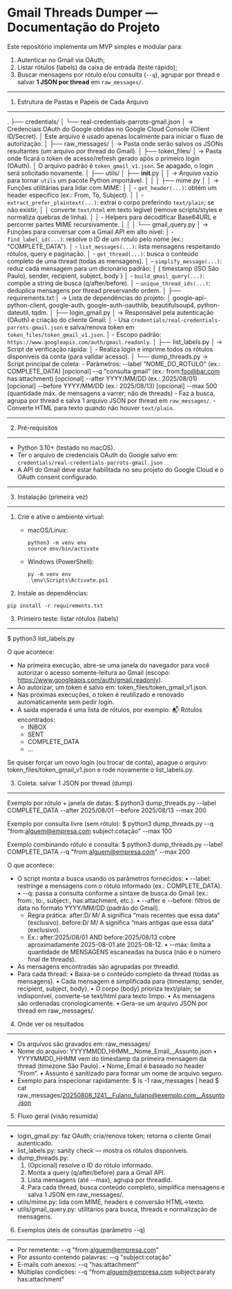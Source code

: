 Gmail Threads Dumper — Documentação do Projeto
==============================================

Este repositório implementa um MVP simples e modular para:
1) Autenticar no Gmail via OAuth;
2) Listar rótulos (labels) da caixa de entrada (teste rápido);
3) Buscar mensagens por rótulo e/ou consulta (`--q`), agrupar por thread e salvar **1 JSON por thread** em `raw_messages/`.

-------------------------------------------------------------------------------
1) Estrutura de Pastas e Papéis de Cada Arquivo
-------------------------------------------------------------------------------

.
├── credentials/
│   └── real-credentials-parrots-gmail.json
│      → Credenciais OAuth do Google obtidas no Google Cloud Console (Client ID/Secret).
│        Este arquivo é usado apenas localmente para iniciar o fluxo de autorização.
│
├── raw_messages/
│   → Pasta onde serão salvos os JSONs resultantes (um arquivo por thread do Gmail).
│
├── token_files/
│   → Pasta onde ficará o token de acesso/refresh gerado após o primeiro login (OAuth).
│     O arquivo padrão é `token_gmail_v1.json`. Se apagado, o login será solicitado novamente.
│
├── utils/
│   ├── __init__.py
│   │  → Arquivo vazio para tornar `utils` um pacote Python importável.
│   │
│   ├── mime.py
│   │  → Funções utilitárias para lidar com MIME:
│   │     - `get_header(...)`: obtém um header específico (ex.: From, To, Subject).
│   │     - `extract_prefer_plaintext(...)`: extrai o corpo preferindo `text/plain`; se não existir,
│   │       converte `text/html` em texto legível (remove scripts/styles e normaliza quebras de linha).
│   │     - Helpers para decodificar Base64URL e percorrer partes MIME recursivamente.
│   │
│   └── gmail_query.py
│      → Funções para conversar com a Gmail API em alto nível:
│        - `find_label_id(...)`: resolve o ID de um rótulo pelo nome (ex.: "COMPLETE_DATA").
│        - `list_messages(...)`: lista mensagens respeitando rótulos, query e paginação.
│        - `get_thread(...)`: busca o conteúdo completo de uma thread (todas as mensagens).
│        - `simplify_message(...)`: reduz cada mensagem para um dicionário padrão:
│          { timestamp (ISO São Paulo), sender, recipient, subject, body }
│        - `build_gmail_query(...)`: compõe a string de busca (q/after/before).
│        - `unique_thread_ids(...)`: deduplica mensagens por thread preservando ordem.
│
├── requirements.txt
│  → Lista de dependências do projeto:
│    google-api-python-client, google-auth, google-auth-oauthlib, beautifulsoup4, python-dateutil, tqdm.
│
├── login_gmail.py
│  → Responsável pela autenticação (OAuth) e criação do cliente Gmail:
│    - Usa `credentials/real-credentials-parrots-gmail.json` e salva/renova token em `token_files/token_gmail_v1.json`.
│    - Escopo padrão: `https://www.googleapis.com/auth/gmail.readonly`.
│
├── list_labels.py
│  → Script de verificação rápida:
│    - Realiza login e imprime todos os rótulos disponíveis da conta (para validar acesso).
│
└── dump_threads.py
   → Script principal de coleta:
     - Parâmetros:
       --label "NOME_DO_ROTULO"   (ex.: COMPLETE_DATA)  [opcional]
       --q     "consulta gmail"   (ex.: from:foo@bar.com has:attachment)  [opcional]
       --after YYYY/MM/DD         (ex.: 2025/08/01)  [opcional]
       --before YYYY/MM/DD        (ex.: 2025/08/13)  [opcional]
       --max   500                (quantidade máx. de mensagens a varrer; não de threads)
     - Faz a busca, agrupa por thread e salva 1 arquivo JSON por thread em `raw_messages/`.
     - Converte HTML para texto quando não houver `text/plain`.


-------------------------------------------------------------------------------
2) Pré-requisitos
-------------------------------------------------------------------------------

- Python 3.10+ (testado no macOS).
- Ter o arquivo de credenciais OAuth do Google salvo em:
  `credentials/real-credentials-parrots-gmail.json`
- A API do Gmail deve estar habilitada no seu projeto do Google Cloud e o OAuth consent configurado.


-------------------------------------------------------------------------------
3) Instalação (primeira vez)
-------------------------------------------------------------------------------

1. Crie e ative o ambiente virtual:
   - macOS/Linux:
     ```
     python3 -m venv env
     source env/bin/activate
     ```
   - Windows (PowerShell):
     ```
     py -m venv env
     .\env\Scripts\Activate.ps1
     ```

2. Instale as dependências:
 ```
 pip install -r requirements.txt
 ```

3. Primeiro teste: listar rótulos (labels)
------------------------------------------
$ python3 list_labels.py

O que acontece:
- Na primeira execução, abre-se uma janela do navegador para você autorizar o acesso somente-leitura ao Gmail (escopo: https://www.googleapis.com/auth/gmail.readonly).
- Ao autorizar, um token é salvo em: token_files/token_gmail_v1.json.
- Nas próximas execuções, o token é reutilizado e renovado automaticamente sem pedir login.
- A saída esperada é uma lista de rótulos, por exemplo:
  📬 Rótulos encontrados:
   - INBOX
   - SENT
   - COMPLETE_DATA
   - ...

Se quiser forçar um novo login (ou trocar de conta), apague o arquivo:
  token_files/token_gmail_v1.json
e rode novamente o list_labels.py.

3) Coleta: salvar 1 JSON por thread (dump)
------------------------------------------
Exemplo por rótulo + janela de datas:
$ python3 dump_threads.py --label COMPLETE_DATA --after 2025/08/01 --before 2025/08/13 --max 200

Exemplo por consulta livre (sem rótulo):
$ python3 dump_threads.py --q "from:alguem@empresa.com subject:cotação" --max 100

Exemplo combinando rótulo e consulta:
$ python3 dump_threads.py --label COMPLETE_DATA --q "from:alguem@empresa.com" --max 200

O que acontece:
- O script monta a busca usando os parâmetros fornecidos:
  • --label: restringe a mensagens com o rótulo informado (ex.: COMPLETE_DATA).
  • --q: passa a consulta conforme a sintaxe de busca do Gmail (ex.: from:, to:, subject:, has:attachment, etc.).
  • --after e --before: filtros de data no formato YYYY/MM/DD (padrão do Gmail).
    - Regra prática: after:D/ M/ A significa “mais recentes que essa data” (exclusivo).
      before:D/ M/ A significa “mais antigas que essa data” (exclusivo).
    - Ex.: after:2025/08/01 AND before:2025/08/13 cobre aproximadamente 2025-08-01 até 2025-08-12.
  • --max: limita a quantidade de MENSAGENS escaneadas na busca (não é o número final de threads).
- As mensagens encontradas são agrupadas por threadId.
- Para cada thread:
  • Baixa-se o conteúdo completo da thread (todas as mensagens).
  • Cada mensagem é simplificada para {timestamp, sender, recipient, subject, body}.
  • O corpo (body) prioriza text/plain; se indisponível, converte-se text/html para texto limpo.
  • As mensagens são ordenadas cronologicamente.
  • Gera-se um arquivo JSON por thread em raw_messages/.

4. Onde ver os resultados
-------------------------
- Os arquivos são gravados em: raw_messages/
- Nome do arquivo:
  YYYYMMDD_HHMM__Nome_Email__Assunto.json
  • YYYYMMDD_HHMM vem do timestamp da primeira mensagem da thread (timezone São Paulo).
  • Nome_Email é baseado no header “From”.
  • Assunto é sanitizado para formar um nome de arquivo seguro.
- Exemplo para inspecionar rapidamente:
  $ ls -1 raw_messages | head
  $ cat raw_messages/20250808_1241__Fulano_fulano@exemplo.com__Assunto.json

5. Fluxo geral (visão resumida)
-------------------------------
- login_gmail.py: faz OAuth; cria/renova token; retorna o cliente Gmail autenticado.
- list_labels.py: sanity check — mostra os rótulos disponíveis.
- dump_threads.py:
  1) (Opcional) resolve o ID do rótulo informado.
  2) Monta a query (q/after/before) para a Gmail API.
  3) Lista mensagens (até --max), agrupa por threadId.
  4) Para cada thread, busca conteúdo completo, simplifica mensagens e salva 1 JSON em raw_messages/.
- utils/mime.py: lida com MIME, headers e conversão HTML→texto.
- utils/gmail_query.py: utilitários para busca, threads e normalização de mensagens.

6. Exemplos úteis de consultas (parâmetro --q)
----------------------------------------------
- Por remetente:
  --q "from:alguem@empresa.com"
- Por assunto contendo palavras:
  --q "subject:cotação"
- E-mails com anexos:
  --q "has:attachment"
- Múltiplas condições:
  --q "from:alguem@empresa.com subject:paraty has:attachment"